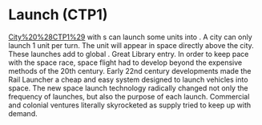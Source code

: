 # Launch (CTP1)

[City%20%28CTP1%29](Cities) with s can launch some units into . A city can only launch 1 unit per turn. The unit will appear in space directly above the city. These launches add to global .
Great Library entry.
In order to keep pace with the space race, space flight had to develop beyond the expensive methods of the 20th century. Early 22nd century developments made the Rail Launcher a cheap and easy system designed to launch vehicles into space. The new space launch technology radically changed not only the frequency of launches, but also the purpose of each launch. Commercial and colonial ventures literally skyrocketed as supply tried to keep up with demand.